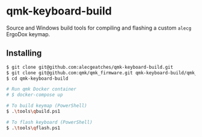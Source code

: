 # qmk-keyboard-build

Source and Windows build tools for compiling and flashing a custom `alecg` ErgoDox keymap.

## Installing

```bash
$ git clone git@github.com:alecgeatches/qmk-keyboard-build.git
$ git clone git@github.com:qmk/qmk_firmware.git qmk-keyboard-build/qmk_firmware
$ cd qmk-keyboard-build

# Run qmk Docker container
# $ docker-compose up

# To build keymap (PowerShell)
$ .\tools\qbuild.ps1

# To flash keyboard (PowerShell)
$ .\tools\qflash.ps1
```

